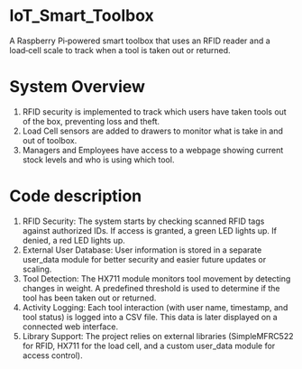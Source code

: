# IoT_Smart_Toolbox
A Raspberry Pi‑powered smart toolbox that uses an RFID reader and a load‑cell scale to track when a tool is taken out or returned.

# System Overview
1. RFID security is implemented to track which users have taken tools out of the box, preventing loss and theft.
2. Load Cell sensors are added to drawers to monitor what is take in and out of toolbox.
3. Managers and Employees have access to a webpage showing current stock levels and who is using which tool.

# Code description
1. RFID Security: The system starts by checking scanned RFID tags against authorized IDs. If access is granted, a green LED lights up. If denied, a red LED lights up.
2. External User Database: User information is stored in a separate user_data module for better security and easier future updates or scaling.
3. Tool Detection: The HX711 module monitors tool movement by detecting changes in weight. A predefined threshold is used to determine if the tool has been taken out or returned.
4. Activity Logging: Each tool interaction (with user name, timestamp, and tool status) is logged into a CSV file. This data is later displayed on a connected web interface.
5. Library Support: The project relies on external libraries (SimpleMFRC522 for RFID, HX711 for the load cell, and a custom user_data module for access control).


